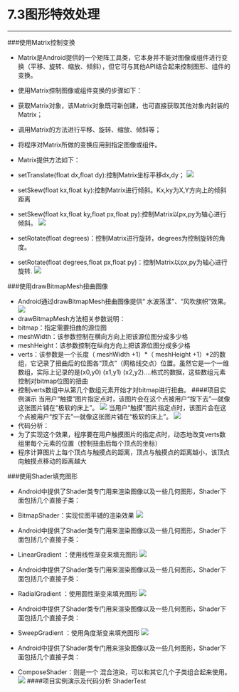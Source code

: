 # 7.3图形特效处理
---
###使用Matrix控制变换
* Matrix是Android提供的一个矩阵工具类，它本身并不能对图像或组件进行变换（平移、旋转、缩放、倾斜），但它可与其他API结合起来控制图形、组件的变换。
* 使用Matrix控制图像或组件变换的步骤如下：
 *  获取Matrix对象，该Matrix对象既可新创建，也可直接获取其他对象内封装的Matrix；
 *  调用Matrix的方法进行平移、旋转、缩放、倾斜等；
 *  将程序对Matrix所做的变换应用到指定图像或组件。
* Matrix提供方法如下：
 *  setTranslate(float dx,float dy):控制Matrix坐标平移dx,dy；
 ![](31.png)
 * setSkew(float kx,float ky):控制Matrix进行倾斜。Kx,ky为X,Y方向上的倾斜距离
 * setSkew(float kx,float ky,float px,float py):控制Matrix以px,py为轴心进行倾斜。
![](32.png) 

  * setRotate(float degrees)：控制Matrix进行旋转，degrees为控制旋转的角度。
  * setRotate(float degrees,float px,float py)：控制Matrix以px,py为轴心进行旋转.
![](34.png)

###使用drawBitmapMesh扭曲图像
* Android通过drawBitmapMesh扭曲图像提供“ 水波荡漾”、“风吹旗帜”效果。
![](35.png)
* drawBitmapMesh方法相关参数说明：
 * bitmap：指定需要扭曲的源位图
 * meshWidth：该参数控制在横向方向上把该源位图分成多少格
 * meshHeight：该参数控制在纵向方向上把该源位图分成多少格
 * verts：该参数是一个长度（ meshWidth +1）*（ meshHeight +1）*2的数组，它记录了扭曲后的位图各“顶点”（网格线交点）位置。虽然它是一个一维数组，实际上记录的是(x0,y0) (x1,y1) (x2,y2)….格式的数据，这些数组元素控制对bitmap位图的扭曲
 * 控制verts数组中从第几个数组元素开始才对bitmap进行扭曲。
####项目实例演示
当用户“触摸”图片指定点时，该图片会在这个点被用户“按下去”—就像这张图片铺在“极软的床上”。
![](7.3.2.png)
当用户“触摸”图片指定点时，该图片会在这个点被用户“按下去”—就像这张图片铺在“极软的床上”。
![](7.3.3.png)
* 代码分析：
 * 为了实现这个效果，程序要在用户触摸图片的指定点时，动态地改变verts数组里每个元素的位置（控制扭曲后每个顶点的坐标）
 * 程序计算图片上每个顶点与触摸点的距离，顶点与触摸点的距离越小，该顶点向触摸点移动的距离越大


###使用Shader填充图形
* Android中提供了Shader类专门用来渲染图像以及一些几何图形，Shader下面包括几个直接子类：
 * BitmapShader：实现位图平铺的渲染效果
 ![](7.3.4.png)
* Android中提供了Shader类专门用来渲染图像以及一些几何图形，Shader下面包括几个直接子类：
 * LinearGradient ：使用线性渐变来填充图形
 ![](7.3.5.png)
 
* Android中提供了Shader类专门用来渲染图像以及一些几何图形，Shader下面包括几个直接子类：
 * RadialGradient ：使用圆性渐变来填充图形
 ![](7.3.6.png)
* Android中提供了Shader类专门用来渲染图像以及一些几何图形，Shader下面包括几个直接子类：
 *  SweepGradient ：使用角度渐变来填充图形
 ![](7.3.7.png)
* Android中提供了Shader类专门用来渲染图像以及一些几何图形，Shader下面包括几个直接子类：
 * ComposeShader：则是一个 混合渲染，可以和其它几个子类组合起来使用。
![](7.3.8.png)
####项目实例演示及代码分析 ShaderTest








